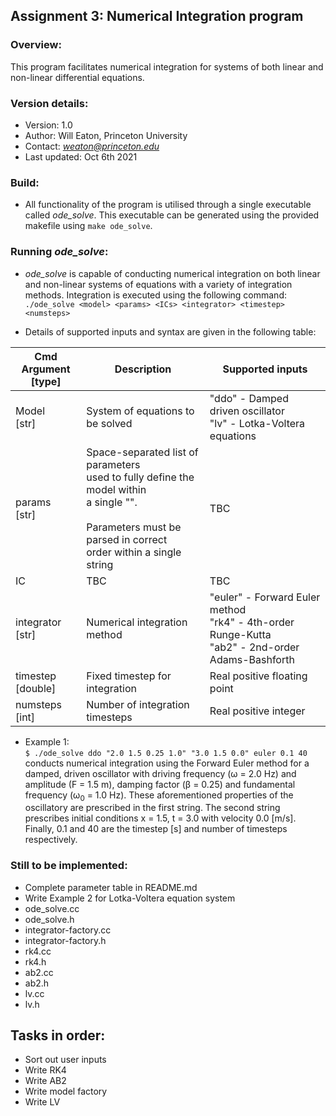 ## Assignment 3: Numerical Integration program 

### Overview:

This program facilitates numerical integration for systems of both linear and non-linear differential equations. 


### Version details: 

- Version:       1.0
- Author:        Will Eaton, Princeton University
- Contact:       *weaton@princeton.edu* 
- Last updated:  Oct 6th 2021 


### Build: 

- All functionality of the program is utilised through a single executable called *ode_solve*. This executable can be generated using the provided makefile using `make ode_solve`. 


### Running *ode_solve*: 
- *ode_solve* is capable of conducting numerical integration on both linear and non-linear systems of equations with a variety of integration methods. Integration is executed using the following command: <br> ```./ode_solve <model> <params> <ICs> <integrator> <timestep> <numsteps> ``` <br>

- Details of supported inputs and syntax are given in the following table: 

| Cmd Argument<br>[type] | Description                                                                                                                                                                 | Supported inputs                                                                                         |
|------------------------|-----------------------------------------------------------------------------------------------------------------------------------------------------------------------------|----------------------------------------------------------------------------------------------------------|
| Model <br>[str]        | System of equations to be solved                                                                                                                                            | "ddo" - Damped driven oscillator<br>"lv"  - Lotka-Voltera equations                                      |
| params <br>[str]       | Space-separated list of parameters <br>used to fully define the model within <br>a single "". <br><br>Parameters must be parsed in correct <br>order within a single string | TBC                                                                                                      |
| IC                     | TBC                                                                                                                                                                         | TBC                                                                                                      |
| integrator <br>[str]   | Numerical integration method                                                                                                                                                | "euler" - Forward Euler method<br>"rk4"   - 4th-order Runge-Kutta<br>"ab2"   - 2nd-order Adams-Bashforth |
| timestep <br>[double]  | Fixed timestep for integration                                                                                                                                              | Real positive floating point                                                                             |
| numsteps <br>[int]     | Number of integration timesteps                                                                                                                                             | Real positive integer                                                                                    |

- Example 1: <br>`$ ./ode_solve ddo "2.0 1.5 0.25 1.0" "3.0 1.5 0.0" euler 0.1 40`<br> conducts numerical integration using the Forward Euler method for a damped, driven oscillator with driving frequency (&omega; = 2.0 Hz) and amplitude (F = 1.5 m), damping factor (&beta; = 0.25) and fundamental frequency (&omega;<sub>0</sub> = 1.0 Hz). These aforementioned properties of the oscillatory are prescribed in the first string. The second string prescribes initial conditions x = 1.5, t = 3.0 with velocity 0.0 [m/s]. Finally, 0.1 and 40 are the timestep [s] and number of timesteps respectively. 



### Still to be implemented: 

- Complete parameter table in README.md 
- Write Example 2 for Lotka-Voltera equation system 
- ode_solve.cc 
- ode_solve.h 
- integrator-factory.cc
- integrator-factory.h
- rk4.cc
- rk4.h
- ab2.cc
- ab2.h
- lv.cc
- lv.h


## Tasks in order: 
- Sort out user inputs 
- Write RK4 
- Write AB2 
- Write model factory 
- Write LV 
